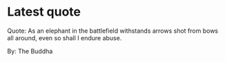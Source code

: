 # Latest quote 

Quote: As an elephant in the battlefield withstands arrows shot from bows all around, even so shall I endure abuse. 

By: The Buddha